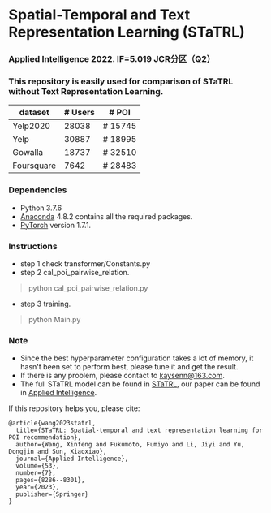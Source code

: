 # Spatial-Temporal and Text Representation Learning (STaTRL)

### Applied Intelligence 2022. IF=5.019 JCR分区（Q2）

### This repository is easily used for comparison of STaTRL without Text Representation Learning. 

| dataset | # Users | # POI |
|---------|---------|---------|
| Yelp2020     | 28038     |# 15745 |
| Yelp    | 30887     |# 18995 |
| Gowalla     | 18737     |# 32510 |
| Foursquare     | 7642     |# 28483 |

### Dependencies
* Python 3.7.6
* [Anaconda](https://www.anaconda.com/) 4.8.2 contains all the required packages.
* [PyTorch](https://pytorch.org/) version 1.7.1.

### Instructions
* step 1 check transformer/Constants.py
* step 2 cal_poi_pairwise_relation.
> python cal_poi_pairwise_relation.py
* step 3 training.
> python Main.py

### Note
* Since the best hyperparameter configuration takes a lot of memory, it hasn't been set to perform best, please tune it and get the result.
* If there is any problem, please contact to kaysenn@163.com.
* The full STaTRL model can be found in [STaTRL](https://github.com/wxf2445/STaTRL), our paper can be found in [Applied Intelligence](https://link.springer.com/content/pdf/10.1007/s10489-022-03858-w.pdf).

  
If this repository helps you, please cite:

    @article{wang2023statrl,
      title={STaTRL: Spatial-temporal and text representation learning for POI recommendation},
      author={Wang, Xinfeng and Fukumoto, Fumiyo and Li, Jiyi and Yu, Dongjin and Sun, Xiaoxiao},
      journal={Applied Intelligence},
      volume={53},
      number={7},
      pages={8286--8301},
      year={2023},
      publisher={Springer}
    }
